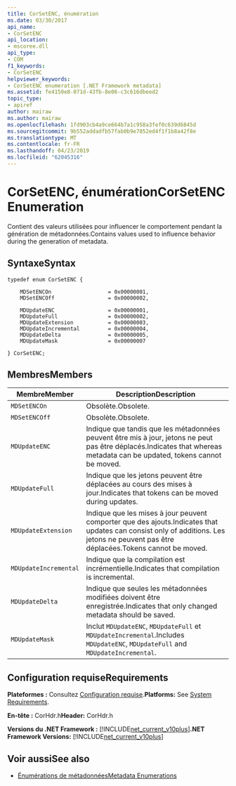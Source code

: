 ```yaml
---
title: CorSetENC, énumération
ms.date: 03/30/2017
api_name:
- CorSetENC
api_location:
- mscoree.dll
api_type:
- COM
f1_keywords:
- CorSetENC
helpviewer_keywords:
- CorSetENC enumeration [.NET Framework metadata]
ms.assetid: fe4150e8-071d-43fb-8e06-c3c616dbeed2
topic_type:
- apiref
author: mairaw
ms.author: mairaw
ms.openlocfilehash: 1fd903cb4a9ce664b7a1c958a3fef0c639d6845d
ms.sourcegitcommit: 9b552addadfb57fab0b9e7852ed4f1f1b8a42f8e
ms.translationtype: MT
ms.contentlocale: fr-FR
ms.lasthandoff: 04/23/2019
ms.locfileid: "62045316"
---
```

# <a name="corsetenc-enumeration"></a><span data-ttu-id="8b365-102">CorSetENC, énumération</span><span class="sxs-lookup"><span data-stu-id="8b365-102">CorSetENC Enumeration</span></span>
<span data-ttu-id="8b365-103">Contient des valeurs utilisées pour influencer le comportement pendant la génération de métadonnées.</span><span class="sxs-lookup"><span data-stu-id="8b365-103">Contains values used to influence behavior during the generation of metadata.</span></span>  
  
## <a name="syntax"></a><span data-ttu-id="8b365-104">Syntaxe</span><span class="sxs-lookup"><span data-stu-id="8b365-104">Syntax</span></span>  
  
```  
typedef enum CorSetENC {  
  
    MDSetENCOn                  = 0x00000001,  
    MDSetENCOff                 = 0x00000002,  
  
    MDUpdateENC                 = 0x00000001,  
    MDUpdateFull                = 0x00000002,  
    MDUpdateExtension           = 0x00000003,  
    MDUpdateIncremental         = 0x00000004,  
    MDUpdateDelta               = 0x00000005,  
    MDUpdateMask                = 0x00000007  
  
} CorSetENC;  
```  
  
## <a name="members"></a><span data-ttu-id="8b365-105">Membres</span><span class="sxs-lookup"><span data-stu-id="8b365-105">Members</span></span>  
  
|<span data-ttu-id="8b365-106">Membre</span><span class="sxs-lookup"><span data-stu-id="8b365-106">Member</span></span>|<span data-ttu-id="8b365-107">Description</span><span class="sxs-lookup"><span data-stu-id="8b365-107">Description</span></span>|  
|------------|-----------------|  
|`MDSetENCOn`|<span data-ttu-id="8b365-108">Obsolète.</span><span class="sxs-lookup"><span data-stu-id="8b365-108">Obsolete.</span></span>|  
|`MDSetENCOff`|<span data-ttu-id="8b365-109">Obsolète.</span><span class="sxs-lookup"><span data-stu-id="8b365-109">Obsolete.</span></span>|  
|`MDUpdateENC`|<span data-ttu-id="8b365-110">Indique que tandis que les métadonnées peuvent être mis à jour, jetons ne peut pas être déplacés.</span><span class="sxs-lookup"><span data-stu-id="8b365-110">Indicates that whereas metadata can be updated, tokens cannot be moved.</span></span>|  
|`MDUpdateFull`|<span data-ttu-id="8b365-111">Indique que les jetons peuvent être déplacées au cours des mises à jour.</span><span class="sxs-lookup"><span data-stu-id="8b365-111">Indicates that tokens can be moved during updates.</span></span>|  
|`MDUpdateExtension`|<span data-ttu-id="8b365-112">Indique que les mises à jour peuvent comporter que des ajouts.</span><span class="sxs-lookup"><span data-stu-id="8b365-112">Indicates that updates can consist only of additions.</span></span> <span data-ttu-id="8b365-113">Les jetons ne peuvent pas être déplacées.</span><span class="sxs-lookup"><span data-stu-id="8b365-113">Tokens cannot be moved.</span></span>|  
|`MDUpdateIncremental`|<span data-ttu-id="8b365-114">Indique que la compilation est incrémentielle.</span><span class="sxs-lookup"><span data-stu-id="8b365-114">Indicates that compilation is incremental.</span></span>|  
|`MDUpdateDelta`|<span data-ttu-id="8b365-115">Indique que seules les métadonnées modifiées doivent être enregistrée.</span><span class="sxs-lookup"><span data-stu-id="8b365-115">Indicates that only changed metadata should be saved.</span></span>|  
|`MDUpdateMask`|<span data-ttu-id="8b365-116">Inclut `MDUpdateENC`, `MDUpdateFull` et `MDUpdateIncremental`.</span><span class="sxs-lookup"><span data-stu-id="8b365-116">Includes `MDUpdateENC`, `MDUpdateFull` and `MDUpdateIncremental`.</span></span>|  
  
## <a name="requirements"></a><span data-ttu-id="8b365-117">Configuration requise</span><span class="sxs-lookup"><span data-stu-id="8b365-117">Requirements</span></span>  
 <span data-ttu-id="8b365-118">**Plateformes :** Consultez [Configuration requise](../../../../docs/framework/get-started/system-requirements.md).</span><span class="sxs-lookup"><span data-stu-id="8b365-118">**Platforms:** See [System Requirements](../../../../docs/framework/get-started/system-requirements.md).</span></span>  
  
 <span data-ttu-id="8b365-119">**En-tête :** CorHdr.h</span><span class="sxs-lookup"><span data-stu-id="8b365-119">**Header:** CorHdr.h</span></span>  
  
 <span data-ttu-id="8b365-120">**Versions du .NET Framework :** [!INCLUDE[net_current_v10plus](../../../../includes/net-current-v10plus-md.md)]</span><span class="sxs-lookup"><span data-stu-id="8b365-120">**.NET Framework Versions:** [!INCLUDE[net_current_v10plus](../../../../includes/net-current-v10plus-md.md)]</span></span>  
  
## <a name="see-also"></a><span data-ttu-id="8b365-121">Voir aussi</span><span class="sxs-lookup"><span data-stu-id="8b365-121">See also</span></span>

- [<span data-ttu-id="8b365-122">Énumérations de métadonnées</span><span class="sxs-lookup"><span data-stu-id="8b365-122">Metadata Enumerations</span></span>](../../../../docs/framework/unmanaged-api/metadata/metadata-enumerations.md)
